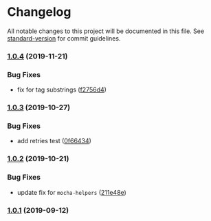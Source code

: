 # Changelog

All notable changes to this project will be documented in this file. See [standard-version](https://github.com/conventional-changelog/standard-version) for commit guidelines.

### [1.0.4](https://github.com/CrowdStrike/faltest/compare/@faltest/mocha@1.0.3...1.0.4) (2019-11-21)


### Bug Fixes

* fix for tag substrings ([f2756d4](https://github.com/CrowdStrike/faltest/commit/f2756d4b4026a75a2b93f593d60aa28585553c65))

### [1.0.3](https://github.com/CrowdStrike/faltest/compare/@faltest/mocha@1.0.2...1.0.3) (2019-10-27)


### Bug Fixes

* add retries test ([0f66434](https://github.com/CrowdStrike/faltest/commit/0f66434))

### [1.0.2](https://github.com/CrowdStrike/faltest/compare/@faltest/mocha@1.0.1...1.0.2) (2019-10-21)


### Bug Fixes

* update fix for `mocha-helpers` ([211e48e](https://github.com/CrowdStrike/faltest/commit/211e48e))

### [1.0.1](https://github.com/CrowdStrike/faltest/compare/@faltest/mocha@1.0.0...1.0.1) (2019-09-12)
